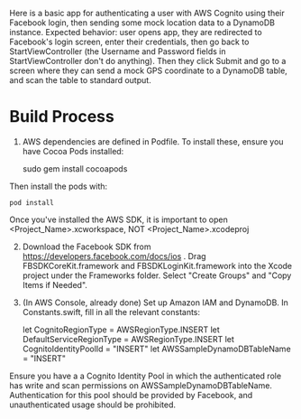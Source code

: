 Here is a basic app for authenticating a user with AWS Cognito using their Facebook login, then sending some mock location data to a DynamoDB instance. Expected behavior: user opens app, they are redirected to Facebook's login screen, enter their credentials, then go back to StartViewController (the Username and Password fields in StartViewController don't do anything). Then they click Submit and go to a screen where they can send a mock GPS coordinate to a DynamoDB table, and scan the table to standard output.

# Build Process
1. AWS dependencies are defined in Podfile. To install these, ensure you have Cocoa Pods installed:

    sudo gem install cocoapods

Then install the pods with:

    pod install

Once you've installed the AWS SDK, it is important to open <Project_Name>.xcworkspace, NOT <Project_Name>.xcodeproj

2. Download the Facebook SDK from https://developers.facebook.com/docs/ios . Drag FBSDKCoreKit.framework and FBSDKLoginKit.framework into the Xcode project under the Frameworks folder. Select "Create Groups" and "Copy Items if Needed".

3. (In AWS Console, already done) Set up Amazon IAM and DynamoDB. In Constants.swift, fill in all the relevant constants:

    let CognitoRegionType = AWSRegionType.INSERT
    let DefaultServiceRegionType = AWSRegionType.INSERT
    let CognitoIdentityPoolId = "INSERT"
    let AWSSampleDynamoDBTableName = "INSERT"

Ensure you have a a Cognito Identity Pool in which the authenticated role has write and scan permissions on AWSSampleDynamoDBTableName. Authentication for this pool should be provided by Facebook, and unauthenticated usage should be prohibited.

    

